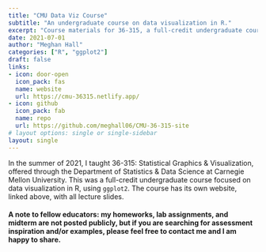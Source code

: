 ```yaml
---
title: "CMU Data Viz Course"
subtitle: "An undergraduate course on data visualization in R."
excerpt: "Course materials for 36-315, a full-credit undergraduate course at Carnegie Mellon University on data visualization in R."
date: 2021-07-01
author: "Meghan Hall"
categories: ["R", "ggplot2"]
draft: false
links:
- icon: door-open
  icon_pack: fas
  name: website
  url: https://cmu-36315.netlify.app/
- icon: github
  icon_pack: fab
  name: repo
  url: https://github.com/meghall06/CMU-36-315-site
# layout options: single or single-sidebar
layout: single
---
```


In the summer of 2021, I taught 36-315: Statistical Graphics & Visualization, offered through the Department of Statistics & Data Science at Carnegie Mellon University. This was a full-credit undergraduate course focused on data visualization in R, using `ggplot2`. The course has its own website, linked above, with all lecture slides.

#### A note to fellow educators: my homeworks, lab assignments, and midterm are not posted publicly, but if you are searching for assessment inspiration and/or examples, please feel free to contact me and I am happy to share.
